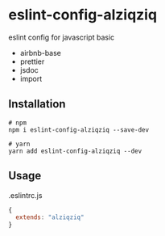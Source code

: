 # eslint-config-alziqziq
eslint config for javascript basic
- airbnb-base
- prettier
- jsdoc
- import

## Installation
```shell
# npm 
npm i eslint-config-alziqziq --save-dev
```

```shell
# yarn
yarn add eslint-config-alziqziq --dev
```

## Usage
.eslintrc.js

```js
{
  extends: "alziqziq"
}
```
